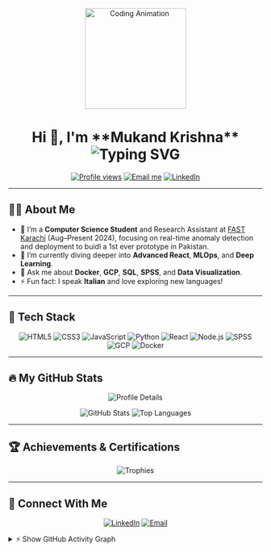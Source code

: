<!---
- 👋 Hi, I’m @MukandKrishna
<!---
MukandKrishna/MukandKrishna is a ✨ special ✨ repository because its `README.md` (this file) appears on your GitHub profile.
You can click the Preview link to take a look at your changes.
--->
<!---
## **Achievements**


![trophy](https://github-profile-trophy.vercel.app/?username=MukandKrishna)


<!-- [![Mukand's GitHub stats](https://github-readme-stats.vercel.app/api?username=MukandKrishna)](https://github.com/MukandKrishna/github-readme-stats)
 -->
<!---
![Mukand's GitHub Stats](https://github-readme-stats.vercel.app/api?username=MukandKrishna&show_icons=true&theme=vue)

![Top Languages Used](https://github-readme-stats.vercel.app/api/top-langs/?username=MukandKrishna&show_icons=true&theme=vue)

<!-- ![Top Languages Used](https://github-readme-stats.vercel.app/api/top-langs/?username=MukandKrishna&show_icons=true&theme=tokyonight) -->
<!---
![Typing SVG](https://readme-typing-svg.demolab.com?font=Exo+2&weight=800&size=23&pause=1000&center=true&vCenter=true&width=435&lines=Hello%2C+This+is+Mukand+Krishna)
-->

<!-- Header Animation -->
<p align="center">
  <img src="https://media.giphy.com/media/3oEjI6SIIHBdRxXI40/giphy.gif" alt="Coding Animation" width="200"/>
</p>

<h1 align="center">
  Hi 👋, I'm **Mukand Krishna** <br/>
  <img src="https://readme-typing-svg.demolab.com?font=Exo+2&weight=800&size=32&pause=1000&center=true&vCenter=true&width=500&lines=CS+Enthusiast;Research+Assistant;Dev+|+Learner+|+Maker" alt="Typing SVG"/>
</h1>

<p align="center">
  <a href="https://github.com/MukandKrishna"><img src="https://komarev.com/ghpvc/?username=MukandKrishna&color=brightgreen" alt="Profile views"/></a>
  <a href="mailto:mukandrathi111@gmail.com"><img src="https://img.shields.io/badge/Email-youremail%40example.com-blue?style=for-the-badge" alt="Email me"/></a>
  <a href="https://www.linkedin.com/in/beingkrishna"><img src="https://img.shields.io/badge/LinkedIn-BeingKrishna-blue?style=for-the-badge" alt="LinkedIn"/></a>
  <!-- <a href="https://twitter.com/yourhandle"><img src="https://img.shields.io/badge/Twitter-@yourhandle-blue?style=for-the-badge" alt="Twitter"/></a> -->
</p>

---

## 🙋‍♂️ About Me

- 🔭 I’m a **Computer Science Student** and Research Assistant at [FAST Karachi](https://www.nu.edu.pk/) (Aug–Present 2024), focusing on real-time anomaly detection and deployment to buidl a 1st ever prototype in Pakistan.  
- 🌱 I’m currently diving deeper into **Advanced React**, **MLOps**, and **Deep Learning**.  
- 💬 Ask me about **Docker**, **GCP**, **SQL**, **SPSS**, and **Data Visualization**.  
- ⚡ Fun fact: I speak **Italian** and love exploring new languages!

---

## 🚀 Tech Stack

<p align="center">
  <img src="https://img.shields.io/badge/HTML5-E34F26?style=for-the-badge&logo=html5&logoColor=white" alt="HTML5"/>
  <img src="https://img.shields.io/badge/CSS3-1572B6?style=for-the-badge&logo=css3&logoColor=white" alt="CSS3"/>
  <img src="https://img.shields.io/badge/JavaScript-F7DF1E?style=for-the-badge&logo=javascript&logoColor=black" alt="JavaScript"/>
  <img src="https://img.shields.io/badge/Python-3776AB?style=for-the-badge&logo=python&logoColor=white" alt="Python"/>
  <img src="https://img.shields.io/badge/React-61DAFB?style=for-the-badge&logo=react&logoColor=black" alt="React"/>
  <img src="https://img.shields.io/badge/Node.js-339933?style=for-the-badge&logo=nodedotjs&logoColor=white" alt="Node.js"/>
  <img src="https://img.shields.io/badge/SPSS-50B3C7?style=for-the-badge&logo=spss&logoColor=white" alt="SPSS"/>
  <img src="https://img.shields.io/badge/GCP-4285F4?style=for-the-badge&logo=googlecloud&logoColor=white" alt="GCP"/>
  <img src="https://img.shields.io/badge/Docker-2496ED?style=for-the-badge&logo=docker&logoColor=white" alt="Docker"/>
</p>

---

## 🔥 My GitHub Stats

<p align="center">
  <img src="https://github-profile-summary-cards.vercel.app/api/cards/profile-details?username=MukandKrishna&theme=vue" alt="Profile Details"/>
</p>
<p align="center">
  <img src="https://github-readme-stats.vercel.app/api?username=MukandKrishna&show_icons=true&theme=vue" alt="GitHub Stats"/>
  <img src="https://github-readme-stats.vercel.app/api/top-langs/?username=MukandKrishna&layout=compact&theme=vue" alt="Top Languages"/>
</p>

---

## 🏆 Achievements & Certifications

<p align="center">
  <img src="https://github-profile-trophy.vercel.app/?username=MukandKrishna&theme=radical&no-frame=true" alt="Trophies"/>
</p>

---

## 🤝 Connect With Me

<p align="center">
  <a href="https://www.linkedin.com/in/beingkrishna"><img src="https://img.shields.io/badge/LinkedIn-BeingKrishna-blue?style=for-the-badge" alt="LinkedIn"/></a>
  <a href="mailto:youremail@example.com"><img src="https://img.shields.io/badge/Email-youremail%40example.com-red?style=for-the-badge" alt="Email"/></a>
</p>

<details>
  <summary>⚡️ Show GitHub Activity Graph</summary>
  <p align="center">
    <img src="https://activity-graph.herokuapp.com/graph?username=MukandKrishna&theme=react-dark&hide_border=true" alt="Activity Graph"/>
  </p>
</details>

